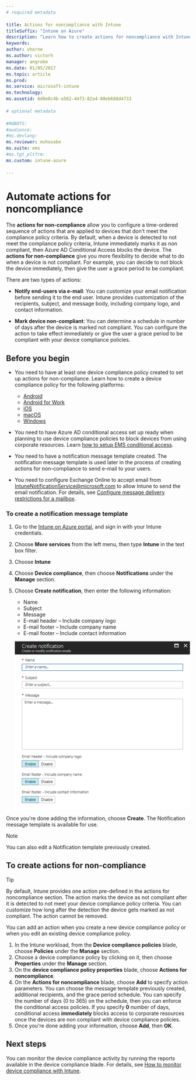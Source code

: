 ```yaml
---
# required metadata

title: Actions for noncompliance with Intune
titleSuffix: "Intune on Azure"
description: "Learn how to create actions for noncompliance with Intune"
keywords:
author: vhorne
ms.author: victorh
manager: angrobe
ms.date: 01/05/2017
ms.topic: article
ms.prod:
ms.service: microsoft-intune
ms.technology:
ms.assetid: 6d0e0c4b-a562-44f3-82a4-80eb688d4733

# optional metadata

#ROBOTS:
#audience:
#ms.devlang:
ms.reviewer: muhosabe
ms.suite: ems
#ms.tgt_pltfrm:
ms.custom: intune-azure

---
```


# Automate actions for noncompliance

The **actions for non-compliance** allow you to configure a time-ordered sequence of actions that are applied to devices that don't meet the compliance policy criteria. By default, when a device is detected to not meet the compliance policy criteria, Intune immediately marks it as non compliant, then Azure AD Conditional Access blocks the device. The **actions for non-compliance** give you more flexibility to decide what to do when a device is not compliant. For example, you can decide to not block the device immediately, then give the user a grace period to be compliant.

There are two types of actions:

-   **Notify end-users via e-mail**: You can customize your email notification before sending it to the end user. Intune provides customization of the recipients, subject, and message body, including company logo, and contact information.

-   **Mark device non-compliant**: You can determine a schedule in number of days after the device is marked not compliant. You can configure the action to take effect immediately or give the user a grace period to be compliant with your device compliance policies.

## Before you begin

- You need to have at least one device compliance policy created to set up actions for non-compliance. Learn how to create a device compliance policy for the following platforms:

    -   [Android](compliance-policy-create-android.md)
    -   [Android for Work](compliance-policy-create-android-for-work.md)
    -   [iOS](compliance-policy-create-ios.md)
    -   [macOS](compliance-policy-create-mac-os.md)
    -   [Windows](compliance-policy-create-windows.md)

- You need to have Azure AD conditional access set up ready when planning to use device compliance policies to block devices from using corporate resources. Learn [how to setup EMS conditional access](https://docs.microsoft.com/azure/active-directory/active-directory-conditional-access).

- You need to have a notification message template created. The notification message template is used later in the process of creating actions for non-compliance to send e-mail to your users.

- You need to configure Exchange Online to accept email from IntuneNotificationService@microsoft.com to allow Intune to send the email notification. For details, see [Configure message delivery restrictions for a mailbox](https://technet.microsoft.com/library/bb397214(v=exchg.160).aspx).

### To create a notification message template

1. Go to the [Intune on Azure portal](https://portal.azure.com), and sign in with your Intune credentials.

2. Choose **More services** from the left menu, then type **Intune** in the text box filter.

3. Choose **Intune**

4. Choose **Device compliance**, then choose **Notifications** under the **Manage** section.

5. Choose **Create notification**, then enter the following information:

    - Name
    - Subject
    - Message
    - E-mail header – Include company logo
    - E-mail footer – Include company name
    - E-mail footer – Include contact information

   ![notification message template example](./media/actionsfornoncompliance-1.PNG)

Once you're done adding the information, choose **Create**. The Notification message template is available for use.

> [!NOTE] 
> You can also edit a Notification template previously created.

## To create actions for non-compliance

> [!TIP]
> By default, Intune provides one action pre-defined in the actions for noncompliance section. The action marks the device as not compliant after it is detected to not meet your device compliance policy criteria. You can customize how long after the detection the device gets marked as not compliant. The action cannot be removed.

You can add an action when you create a new device compliance policy or when you edit an existing device compliance policy.

1.  In the Intune workload, from the **Device compliance policies** blade, choose **Policies** under the **Manage** section.
2.  Choose a device compliance policy by clicking on it, then choose **Properties** under the **Manage** section.
3.  On the **device compliance policy properties** blade, choose **Actions for noncompliance**.
4.  On the **Actions for noncompliance** blade, choose **Add** to specify action parameters. You can choose the message template previously created, additional recipients, and the grace period schedule. You can specify the number of days (0 to 365) on the schedule, then you can enforce the conditional access policies. If you specify **0** number of days, conditional access **immediately** blocks access to corporate resources once the devices are non compliant with device compliance policies.
5.  Once you're done adding your information, choose **Add**, then **OK**.

## Next steps
You can monitor the device compliance activity by running the reports available in the device compliance blade. For details, see [How to monitor device compliance with Intune](device-compliance-monitor.md).


